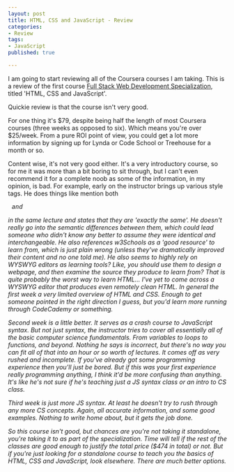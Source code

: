 ```yaml
---
layout: post
title: HTML, CSS and JavaScript - Review
categories: 
- Review
tags: 
- JavaScript
published: true

---
```


I am going to start reviewing all of the Coursera courses I am taking. This is a review of the first course <a href="https://www.coursera.org/specializations/full-stack" target="_blank">Full Stack Web Development Specialization</a>, titled 'HTML, CSS and JavaScript'. 

Quickie review is that the course isn't very good. 

For one thing it's $79, despite being half the length of most Coursera courses (three weeks as opposed to six). Which means you're over $25/week. From a pure ROI point of view, you could get a lot more information by signing up for Lynda or Code School or Treehouse for a month or so.

Content wise, it's not very good either. It's a very introductory course, so for me it was more than a bit boring to sit through, but I can't even recommend it for a complete noob as some of the information, in my opinion, is bad. For example, early on the instructor brings up various style tags. He does things like mention both <pre><em> and <i></pre> in the same lecture and states that they are 'exactly the same'. He doesn't really go into the semantic differences between them, which could lead someone who didn't know any better to assume they were identical and interchangeable. He also references w3Schools as a 'good resource' to learn from, which is just plain wrong (unless they've dramatically improved their content and no one told me). He also seems to highly rely on WYSWYG editors as learning tools? Like, you should use them to design a webpage, and then examine the source they produce to learn from? That is quite probably the worst way to learn HTML... I've yet to come across a WYSWYG editor that produces even remotely clean HTML. In general the first week a very limited overview of HTML and CSS. Enough to get someone pointed in the right direction I guess, but you'd learn more running through CodeCademy or something.

Second week is a little better. It serves as a crash course to JavaScript syntax. But not just syntax, the instructor tries to cover all essentially all of the basic computer science fundamentals. From variables to loops to functions, and beyond. Nothing he says is incorrect, but there's no way you can fit all of that into an hour or so worth of lectures. It comes off as very rushed and incomplete. If you've already got some programming experience then you'll just be bored. But if this was your first experience really programming anything, I think it'd be more confusing than anything. It's like he's not sure if he's teaching just a JS syntax class or an intro to CS class.

Third week is just more JS syntax. At least he doesn't try to rush through any more CS concepts. Again, all accurate information, and some good examples. Nothing to write home about, but it gets the job done.

So this course isn't good, but chances are you're not taking it standalone, you're taking it to as part of the specialization. Time will tell if the rest of the classes are good enough to justify the total price ($474 in total) or not. But if you're just looking for a standalone course to teach you the basics of HTML, CSS and JavaScript, look elsewhere. There are much better options.